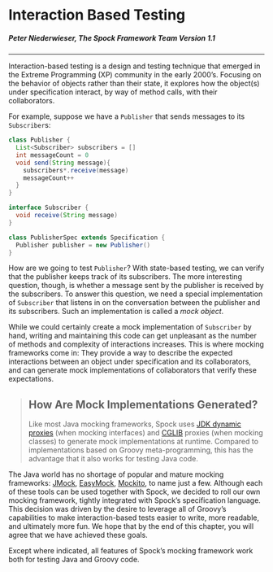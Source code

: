 

# Interaction Based Testing
##### Peter Niederwieser, The Spock Framework Team Version 1.1
----

Interaction-based testing is a design and testing technique that emerged in the Extreme Programming (XP) community in the early 2000’s. Focusing on the behavior of objects rather than their state, it explores how the object(s) under specification interact, by way of method calls, with their collaborators.

For example, suppose we have a `Publisher` that sends messages to its `Subscriber`s:

```java
class Publisher {
  List<Subscriber> subscribers = []
  int messageCount = 0
  void send(String message){
    subscribers*.receive(message)
    messageCount++
  }
}

interface Subscriber {
  void receive(String message)
}

class PublisherSpec extends Specification {
  Publisher publisher = new Publisher()
}
```

How are we going to test `Publisher`? With state-based testing, we can verify that the publisher keeps track of its subscribers. The more interesting question, though, is whether a message sent by the publisher is received by the subscribers. To answer this question, we need a special implementation of `Subscriber` that listens in on the conversation between the publisher and its subscribers. Such an implementation is called a *mock object*.

While we could certainly create a mock implementation of `Subscriber` by hand, writing and maintaining this code can get unpleasant as the number of methods and complexity of interactions increases. This is where mocking frameworks come in: They provide a way to describe the expected interactions between an object under specification and its collaborators, and can generate mock implementations of collaborators that verify these expectations.

> ## How Are Mock Implementations Generated?
> Like most Java mocking frameworks, Spock uses [JDK dynamic proxies](http://docs.oracle.com/javase/7/docs/api/java/lang/reflect/Proxy.html) (when mocking interfaces) and [CGLIB](https://github.com/cglib/cglib) proxies (when mocking classes) to generate mock implementations at runtime. Compared to implementations based on Groovy meta-programming, this has the advantage that it also works for testing Java code.

The Java world has no shortage of popular and mature mocking frameworks: [JMock](http://www.jmock.org/), [EasyMock](http://www.easymock.org/), [Mockito](http://mockito.org/), to name just a few. Although each of these tools can be used together with Spock, we decided to roll our own mocking framework, tightly integrated with Spock’s specification language. This decision was driven by the desire to leverage all of Groovy’s capabilities to make interaction-based tests easier to write, more readable, and ultimately more fun. We hope that by the end of this chapter, you will agree that we have achieved these goals.

Except where indicated, all features of Spock’s mocking framework work both for testing Java and Groovy code.
